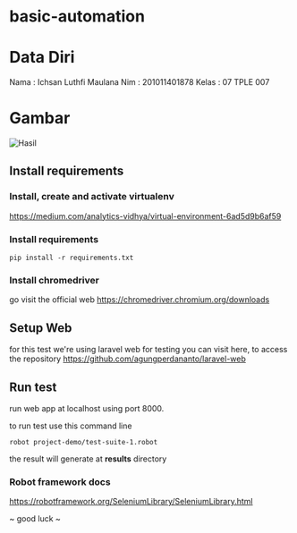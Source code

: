 # basic-automation

# Data Diri
Nama : Ichsan Luthfi Maulana
Nim : 201011401878
Kelas : 07 TPLE 007

# Gambar
![Hasil](https://github.com/ichsanluthfii/Basic-Automation/assets/138857699/2f38267e-d8bd-4466-8a84-52c54199d0f6)

## Install requirements

  ### Install, create and activate virtualenv

https://medium.com/analytics-vidhya/virtual-environment-6ad5d9b6af59


### Install requirements

    pip install -r requirements.txt

### Install chromedriver
go visit the official web 
https://chromedriver.chromium.org/downloads

## Setup Web
for this test we're using laravel web for testing
you can visit here, to access the repository
https://github.com/agungperdananto/laravel-web
  

## Run test
run web app at localhost using port 8000.

to run test use this command line

    robot project-demo/test-suite-1.robot

the result will generate at **results** directory

### Robot framework docs
https://robotframework.org/SeleniumLibrary/SeleniumLibrary.html

~ good luck ~
